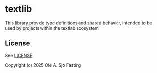 # textlib

This library provide type definitions and shared behavior, intended to be used by projects within the textlab ecosystem

## License

See [LICENSE](LICENSE)

Copyright (c) 2025 Ole A. Sjo Fasting
